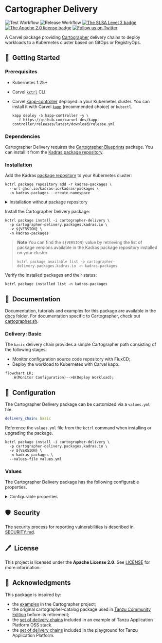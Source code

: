 # Cartographer Delivery

![Test Workflow](https://github.com/kadras-io/cartographer-delivery/actions/workflows/test.yml/badge.svg)
![Release Workflow](https://github.com/kadras-io/cartographer-delivery/actions/workflows/release.yml/badge.svg)
[![The SLSA Level 3 badge](https://slsa.dev/images/gh-badge-level3.svg)](https://slsa.dev/spec/v1.0/levels)
[![The Apache 2.0 license badge](https://img.shields.io/badge/License-Apache_2.0-blue.svg)](https://opensource.org/licenses/Apache-2.0)
[![Follow us on Twitter](https://img.shields.io/static/v1?label=Twitter&message=Follow&color=1DA1F2)](https://twitter.com/kadrasIO)

A Carvel package providing [Cartographer](https://cartographer.sh) delivery chains to deploy workloads to a Kubernetes cluster based on GitOps or RegistryOps.

## 🚀&nbsp; Getting Started

### Prerequisites

* Kubernetes 1.25+
* Carvel [`kctrl`](https://carvel.dev/kapp-controller/docs/latest/install/#installing-kapp-controller-cli-kctrl) CLI.
* Carvel [kapp-controller](https://carvel.dev/kapp-controller) deployed in your Kubernetes cluster. You can install it with Carvel [`kapp`](https://carvel.dev/kapp/docs/latest/install) (recommended choice) or `kubectl`.

  ```shell
  kapp deploy -a kapp-controller -y \
    -f https://github.com/carvel-dev/kapp-controller/releases/latest/download/release.yml
  ```

### Dependencies

Cartographer Delivery requires the [Cartographer Blueprints](https://github.com/kadras-io/cartographer-blueprints) package. You can install it from the [Kadras package repository](https://github.com/kadras-io/kadras-packages).

### Installation

Add the Kadras [package repository](https://github.com/kadras-io/kadras-packages) to your Kubernetes cluster:

  ```shell
  kctrl package repository add -r kadras-packages \
    --url ghcr.io/kadras-io/kadras-packages \
    -n kadras-packages --create-namespace
  ```

<details><summary>Installation without package repository</summary>
The recommended way of installing the Cartographer Delivery package is via the Kadras <a href="https://github.com/kadras-io/kadras-packages">package repository</a>. If you prefer not using the repository, you can add the package definition directly using <a href="https://carvel.dev/kapp/docs/latest/install"><code>kapp</code></a> or <code>kubectl</code>.

  ```shell
  kubectl create namespace kadras-packages
  kapp deploy -a cartographer-delivery-package -n kadras-packages -y \
    -f https://github.com/kadras-io/cartographer-delivery/releases/latest/download/metadata.yml \
    -f https://github.com/kadras-io/cartographer-delivery/releases/latest/download/package.yml
  ```
</details>

Install the Cartographer Delivery package:

  ```shell
  kctrl package install -i cartographer-delivery \
    -p cartographer-delivery.packages.kadras.io \
    -v ${VERSION} \
    -n kadras-packages
  ```

> **Note**
> You can find the `${VERSION}` value by retrieving the list of package versions available in the Kadras package repository installed on your cluster.
> 
>   ```shell
>   kctrl package available list -p cartographer-delivery.packages.kadras.io -n kadras-packages
>   ```

Verify the installed packages and their status:

  ```shell
  kctrl package installed list -n kadras-packages
  ```

## 📙&nbsp; Documentation

Documentation, tutorials and examples for this package are available in the [docs](docs) folder.
For documentation specific to Cartographer, check out [cartographer.sh](https://cartographer.sh).

### Delivery: Basic

The `basic` delivery chain provides a simple Cartographer path consisting of the following stages:

* Monitor configuration source code repository with FluxCD;
* Deploy the workload to Kubernetes with Carvel kapp.

```mermaid
flowchart LR;
    A(Monitor Configuration)-->B(Deploy Workload);
```

## 🎯&nbsp; Configuration

The Cartographer Delivery package can be customized via a `values.yml` file.

  ```yaml
  delivery_chain: basic
  ```

Reference the `values.yml` file from the `kctrl` command when installing or upgrading the package.

  ```shell
  kctrl package install -i cartographer-delivery \
    -p cartographer-delivery.packages.kadras.io \
    -v ${VERSION} \
    -n kadras-packages \
    --values-file values.yml
  ```

### Values

The Cartographer Delivery package has the following configurable properties.

<details><summary>Configurable properties</summary>

| Config | Default | Description |
|-------|-------------------|-------------|
| `delivery_chain` | `basic` | The type of delivery chain to use when deploying workloads. Options: `basic`. |
| `service_account` | `default` | The default `ServiceAccount` used by the delivery chain. |
| `git_credentials_secret` | `""` | The Secret containing authentication credentials for Git repositories. |

</details>

## 🛡️&nbsp; Security

The security process for reporting vulnerabilities is described in [SECURITY.md](SECURITY.md).

## 🖊️&nbsp; License

This project is licensed under the **Apache License 2.0**. See [LICENSE](LICENSE) for more information.

## 🙏&nbsp; Acknowledgments

This package is inspired by:

* the [examples](https://github.com/vmware-tanzu/cartographer/tree/main/examples) in the Cartographer project;
* the original cartographer-catalog package used in [Tanzu Community Edition](https://github.com/vmware-tanzu/community-edition) before its retirement;
* the [set of delivery chains](https://github.com/vrabbi/tap-oss/tree/main/packages/ootb-supply-chains) included in an example of Tanzu Application Platform OSS stack.
* the [set of delivery chains](https://github.com/LittleBaiBai/tap-playground/tree/main/supply-chains) included in the playground for Tanzu Application Platform.
